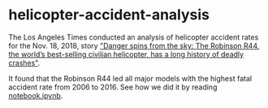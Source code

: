 # helicopter-accident-analysis

The Los Angeles Times conducted an analysis of helicopter accident rates for the Nov. 18, 2018, story ["Danger spins from the sky: The Robinson R44, the world’s best-selling civilian helicopter, has a long history of deadly crashes"](https://www.latimes.com/projects/la-me-robinson-helicopters/).

It found that the Robinson R44 led all major models with the highest fatal accident rate from 2006 to 2016. See how we did it by reading [notebook.ipynb](./notebook.ipynb).
